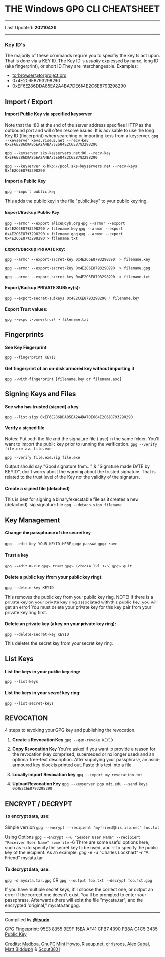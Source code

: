# THE Windows GPG CLI CHEATSHEET

---
Last Updated: **20210426**

---
### Key ID's
The majority of these commands require you to specifiy the key to act upon. That is done via a KEY ID. The Key ID is *usually* expressed by name, long ID (aka fingerprint), or short ID.They are interchangeable. Examples:
* torbrowser@torproject.org
* 0x4E2C6E8793298290
* 0xEF6E286DDA85EA2A4BA7DE684E2C6E8793298290

## Import / Export

#### Import Public Key via specified keyserver

Note that the :80 at the end of the server address specifies HTTP as the outbound port and will often resolve issues. It is  advisable to use the long Key ID (fingerprint) when searching or importing keys from a keyserver.
`gpg --keyserver keys.riseup.net --recv-key 0xEF6E286DDA85EA2A4BA7DE684E2C6E8793298290`

`gpg --keyserver sks-keyservers.net:80 --recv-key 0xEF6E286DDA85EA2A4BA7DE684E2C6E8793298290`

`gpg ---keyserver x-hkp://pool.sks-keyservers.net --recv-keys 0x4E2C6E8793298290`

#### Import a Public Key
`gpg --import public.key`

This adds the public key in the file "public.key" to your public key ring.

#### Export/Backup Public Key
`gpg --armor --export alice@cyb.org`
`gpg --armor --export 0x4E2C6E8793298290 > filename.key`
`gpg --armor --export 0x4E2C6E8793298290 > filename.gpg`
`gpg --armor --export 0x4E2C6E8793298290 > filename.txt`


#### Export/Backup PRIVATE key:
`gpg --armor --export-secret-key 0x4E2C6E8793298290  > filename.key`

`gpg --armor --export-secret-key 0x4E2C6E8793298290  > filename.gpg`

`gpg --armor --export-secret-key 0x4E2C6E8793298290  > filename.txt`


#### Export/Backup PRIVATE SUBkey(s):
`gpg --export-secret-subkeys 0x4E2C6E8793298290 > filename.key`

#### Export Trust values:
`gpg --export-ownertrust > filename.txt`

## Fingerprints
#### See Key Fingerprint
`gpg --fingerprint KEYID`

####  Get fingerprint of an on-disk armored key without importing it
`gpg --with-fingerprint [filename.key or filename.asc]`

## Signing Keys and Files
#### See who has trusted (signed) a key
`gpg --list-sigs 0xEF6E286DDA85EA2A4BA7DE684E2C6E8793298290`

#### Verify a signed file
Notes: Put both the file and the signature file (.asc) in the same folder. You'll want to import the public key prior to running the verification.
`gpg --verify file.exe.asc file.exe`

`gpg --verify file.exe.sig file.exe`

Output should say "Good signature from..." & "Signature made DATE by KEYID", don't worry about the warning about the trusted signature. That is related to the trust level of the Key not the validity of the signature.

#### Create a signed file (detached)
This is best for signing a binary/executable file as it creates a new (detached) .sig signature file
`gpg --detach-sign filename`

## Key Management
#### Change the passphrase of the secret key
`gpg --edit-key YOUR_KEYID_HERE`
`gpg> passwd`
`gpg> save`

#### Trust a key
`gpg --edit KEYID`
`gpg> trust`
`gpg> (choose lvl 1-5)`
`gpg> quit`

#### Delete a public key (from your public key ring):
`gpg --delete-key KEYID`

This removes the public key from your public key ring.
NOTE! If there is a private key on your private key ring associated with this public key, you will get an error! You must delete your private key for this key pair from your private key ring first.

#### Delete an private key (a key on your private key ring):
`gpg --delete-secret-key KEYID`

This deletes the secret key from your secret key ring.

## List Keys
#### List the keys in your public key ring:
`gpg --list-keys`

#### List the keys in your *secret* key ring:
`gpg --list-secret-keys`

## REVOCATION
4 steps to revoking your GPG key and publishing the revocation.
1. **Create a Revocation Key**
`gpg --gen-revoke KEYID`

2. **Copy Revocation Key**
You're asked if you want to provide a reason for the revocation (key comprised, superseded or no longer used) and an optional free-text description. After supplying your passphrase, an ascii-armoured key block is printed out. Paste this text into a file

3. **Locally import Revocation key**
`gpg --import my_revocation.txt`

4. **Upload Revocation Key**
`gpg --keyserver pgp.mit.edu --send-keys 0x4E2C6E8793298290`

## ENCRYPT / DECRYPT
#### To encrypt data, use:
Simple version
`gpg --encrypt --recipient 'myfriend@his.isp.net' foo.txt`

Using Options
`gpg --encrypt --u "Sender User Name" --recipient "Receiver User Name" somefile`
-6
There are some useful options here, such as -u to specify the secret key to be used, and -r to specify the public key of the recipient.
As an example: gpg -e -u "Charles Lockhart" -r "A Friend" mydata.tar


#### To decrypt data, use:
`gpg -d mydata.tar.gpg`
OR
`gpg --output foo.txt --decrypt foo.txt.gpg`

If you have multiple secret keys, it'll choose the correct one, or output an error if the correct one doesn't exist. You'll be prompted to enter your passphrase. Afterwards there will exist the file "mydata.tar", and the encrypted "original," mydata.tar.gpg.

---
Compilied by **[@tsudo](https://twitter.com/tsudo)** 

GPG Fingerprint: 95E3 8B55 9E9F 15BA AF41 CFB7 4390 FB8A C4C5 3435
[Public Key](https://keithcrawford.me/gpg/)

Credits: [Madboa](https://www.madboa.com/geek/gpg-quickstart/), [GnuPG Mini Howto](http://www.dewinter.com/gnupg_howto/english/GPGMiniHowto.html), Riseup.net, [chrisroos](https://gist.github.com/chrisroos/1205934), [Alex Cabal](https://alexcabal.com/creating-the-perfect-gpg-keypair/), [Matt Biddulph](https://www.hackdiary.com/2004/01/18/revoking-a-gpg-key/) & [Scout3801](http://irtfweb.ifa.hawaii.edu/~lockhart/gpg/gpg-cs.html)
